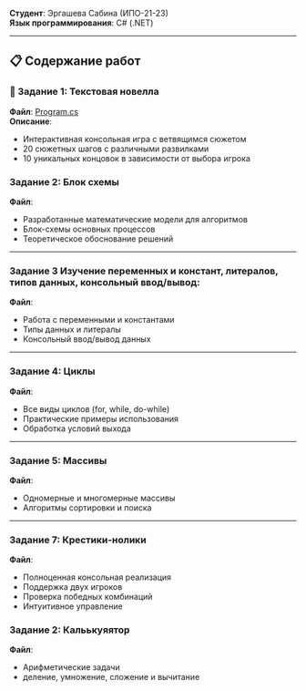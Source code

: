 

**Студент**: Эргашева Сабина (ИПО-21-23)  
**Язык программирования**: C# (.NET)

---

## 📋 Содержание работ

### 🔹 Задание 1: Текстовая новелла
**Файл**: [Program.cs](Program.cs)  
**Описание**:
- Интерактивная консольная игра с ветвящимся сюжетом
- 20 сюжетных шагов с различными развилками
- 10 уникальных концовок в зависимости от выбора игрока



###  Задание 2: Блок схемы
**Файл**:
- Разработанные математические модели для алгоритмов
- Блок-схемы основных процессов
- Теоретическое обоснование решений

---

###  Задание 3 Изучение переменных и констант, литералов, типов данных, консольный ввод/вывод:
**Файл**:
- Работа с переменными и константами
- Типы данных и литералы
- Консольный ввод/вывод данных

---

###  Задание 4: Циклы
**Файл**:
- Все виды циклов (for, while, do-while)
- Практические примеры использования
- Обработка условий выхода

---

###  Задание 5: Массивы
**Файл**:
- Одномерные и многомерные массивы
- Алгоритмы сортировки и поиска


---

###  Задание 7:  Крестики-нолики
**Файл**:
- Полноценная консольная реализация
- Поддержка двух игроков
- Проверка победных комбинаций
- Интуитивное управление

###  Задание 2:  Кальькуяятор
**Файл**:
- Арифметические задачи
- деление, умножение, сложение и вычитание
